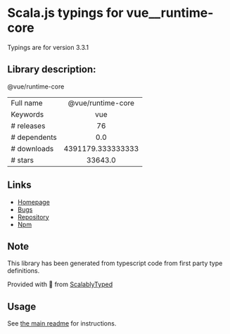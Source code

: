 
# Scala.js typings for vue__runtime-core

Typings are for version 3.3.1

## Library description:
@vue/runtime-core

|                    |                 |
| ------------------ | :-------------: |
| Full name          | @vue/runtime-core |
| Keywords           | vue |
| # releases         | 76 |
| # dependents       | 0.0 |
| # downloads        | 4391179.333333333 |
| # stars            | 33643.0 |

## Links
- [Homepage](https://github.com/vuejs/core/tree/main/packages/runtime-core#readme)
- [Bugs](https://github.com/vuejs/core/issues)
- [Repository](https://github.com/vuejs/core)
- [Npm](https://www.npmjs.com/package/%40vue%2Fruntime-core)
    


## Note
This library has been generated from typescript code from first party type definitions.

Provided with :purple_heart: from [ScalablyTyped](https://github.com/oyvindberg/ScalablyTyped)

## Usage
See [the main readme](../../readme.md) for instructions.


